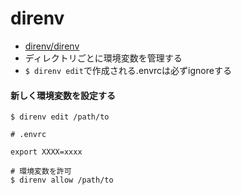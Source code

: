 # direnv
- [direnv/direnv](https://github.com/direnv/direnv)
- ディレクトリごとに環境変数を管理する
- `$ direnv edit`で作成される.envrcは必ずignoreする

#### 新しく環境変数を設定する

```
$ direnv edit /path/to
```

```
# .envrc

export XXXX=xxxx
```

```
# 環境変数を許可
$ direnv allow /path/to
```
